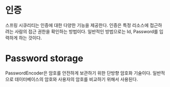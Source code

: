 # 인증
스프링 시큐리티는 인증에 대한 다양한 기능을 제공한다. 인증은 특정 리소스에 접근하려는 사람의 접근 권한을 확인하는 방법이다. 일반적인 방법으로는 Id, Password를 입력하게 하는 것이다.

# Password storage
PasswordEncoder은 암호를 안전하게 보관하기 위한 단방향 암호화 기술이다.
일반적으로 데이터베이스의 암호와 사용자의 암호를 비교하기 위해서 사용된다.